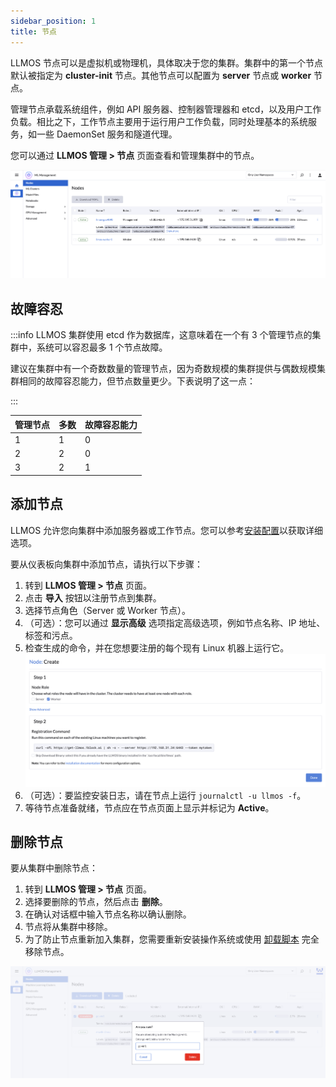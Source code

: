 ```yaml
---
sidebar_position: 1
title: 节点
---
```


LLMOS 节点可以是虚拟机或物理机，具体取决于您的集群。集群中的第一个节点默认被指定为 **cluster-init** 节点。其他节点可以配置为 **server** 节点或 **worker** 节点。

管理节点承载系统组件，例如 API 服务器、控制器管理器和 etcd，以及用户工作负载。相比之下，工作节点主要用于运行用户工作负载，同时处理基本的系统服务，如一些 DaemonSet 服务和隧道代理。

您可以通过 **LLMOS 管理 > 节点** 页面查看和管理集群中的节点。

![nodes](/img/docs/nodes.png)

## 故障容忍

:::info
LLMOS 集群使用 etcd 作为数据库，这意味着在一个有 3 个管理节点的集群中，系统可以容忍最多 1 个节点故障。

建议在集群中有一个奇数数量的管理节点，因为奇数规模的集群提供与偶数规模集群相同的故障容忍能力，但节点数量更少。下表说明了这一点：

:::

| 管理节点 | 多数 | 故障容忍能力 |
|-------------|------|--------------|
| 1           | 1    | 0            |
| 2           | 2    | 0            |
| 3           | 2    | 1            |

## 添加节点

LLMOS 允许您向集群中添加服务器或工作节点。您可以参考[安装配置](../installation/configurations#完整配置示例)以获取详细选项。

要从仪表板向集群中添加节点，请执行以下步骤：
1. 转到 **LLMOS 管理 > 节点** 页面。
2. 点击 **导入** 按钮以注册节点到集群。
3. 选择节点角色（Server 或 Worker 节点）。
4. （可选）：您可以通过 **显示高级** 选项指定高级选项，例如节点名称、IP 地址、标签和污点。
5. 检查生成的命令，并在您想要注册的每个现有 Linux 机器上运行它。
    ![node-import](/img/docs/node-import.png)
6. （可选）：要监控安装日志，请在节点上运行 `journalctl -u llmos -f`。
7. 等待节点准备就绪，节点应在节点页面上显示并标记为 **Active**。

## 删除节点

要从集群中删除节点：

1. 转到 **LLMOS 管理 > 节点** 页面。
2. 选择要删除的节点，然后点击 **删除**。
3. 在确认对话框中输入节点名称以确认删除。
4. 节点将从集群中移除。
5. 为了防止节点重新加入集群，您需要重新安装操作系统或使用 [卸载脚本](../installation/uninstall) 完全移除节点。

![delete](/img/docs/delete-node.png)
